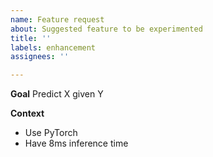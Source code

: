 ```yaml
---
name: Feature request
about: Suggested feature to be experimented
title: ''
labels: enhancement
assignees: ''

---
```


**Goal**
Predict X given Y

**Context**
- Use PyTorch
- Have 8ms inference time
